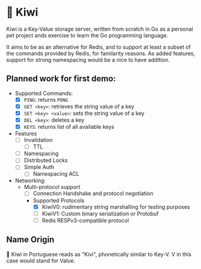 # 🥝 Kiwi

Kiwi is a Key-Value storage server, written from scratch in Go as a personal pet project ands exercise to learn the Go programming language. 

It aims to be as an alternative for Redis, and to support at least a subset of the commands provided by Redis, for familarity reasons. 
As added features, support for strong namespacing would be a nice to have addition.

## Planned work for first demo:
- Supported Commands:
  - [x] `PING`: returns `PONG`
  - [x] `GET <key>`: retrieves the string value of a key
  - [x] `SET <key> <value>`: sets the string value of a key
  - [x] `DEL <key>`: deletes a key
  - [X] `KEYS`: returns list of all available keys
- Features
  - [ ] Invalidation
    - [ ] TTL
  - [ ] Namespacing 
  - [ ] Distributed Locks
  - [ ] Simple Auth
    - [ ] Namespacing ACL
- Networking:
  - Multi-protocol support
    - [ ] Connection Handshake and protocol negotiation
    - Supported Protocols
        - [x] KiwiV0: rudimentary string marshalling for testing purposes
        - [ ] KiwiV1: Custom binary serialization or Protobuf
        - [ ] Redis RESPv3-compatible protocol

## Name Origin

🥝 Kiwi in Portuguese reads as "Kivi", phonetically similar to Key-V. V in this case would stand for Value.
